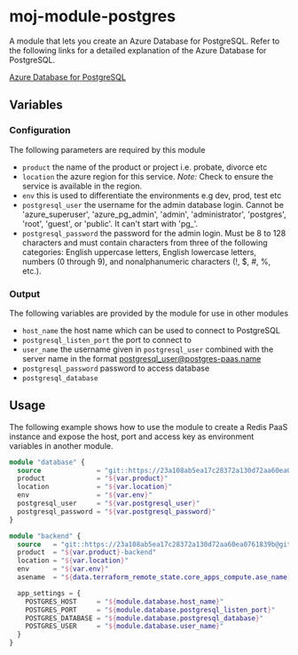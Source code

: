 # moj-module-postgres

A module that lets you create an Azure Database for PostgreSQL.
Refer to the following links for a detailed explanation of the Azure Database for PostgreSQL.

[Azure Database for PostgreSQL](https://docs.microsoft.com/en-us/azure/postgresql/overview) <br />

## Variables

### Configuration

The following parameters are required by this module

- `product` the name of the product or project i.e. probate, divorce etc
- `location` the azure region for this service. _Note:_ Check to ensure the service is available in the region.
- `env` this is used to differentiate the environments e.g dev, prod, test etc
- `postgresql_user` the username for the admin database login. Cannot be 'azure_superuser', 'azure_pg_admin', 'admin', 'administrator', 'postgres', 'root', 'guest', or 'public'. It can't start with 'pg_'.
- `postgresql_password` the password for the admin login.  Must be 8 to 128 characters and must contain characters from three of the following categories: English uppercase letters, English lowercase letters, numbers (0 through 9), and nonalphanumeric characters (!, $, #, %, etc.).

### Output

The following variables are provided by the module for use in other modules

- `host_name` the host name which can be used to connect to PostgreSQL
- `postgresql_listen_port` the port to connect to
- `user_name` the username given in `postgresql_user` combined with the server name in the format postgresql_user@postgres-paas.name
- `postgresql_password` password to access database
- `postgresql_database`

## Usage

The following example shows how to use the module to create a Redis PaaS instance and expose
the host, port and access key as environment variables in another module.

```terraform
module "database" {
  source              = "git::https://23a108ab5ea17c28372a130d72aa60ea0761839b@github.com/contino/moj-module-postgres?ref=master"
  product             = "${var.product}"
  location            = "${var.location}"
  env                 = "${var.env}"
  postgresql_user     = "${var.postgresql_user}"
  postgresql_password = "${var.postgresql_password}"
}

module "backend" {
  source   = "git::https://23a108ab5ea17c28372a130d72aa60ea0761839b@github.com/contino/moj-module-webapp?ref=0.0.78"
  product  = "${var.product}-backend"
  location = "${var.location}"
  env      = "${var.env}"
  asename  = "${data.terraform_remote_state.core_apps_compute.ase_name[0]}"

  app_settings = {
    POSTGRES_HOST     = "${module.database.host_name}"
    POSTGRES_PORT     = "${module.database.postgresql_listen_port}"
    POSTGRES_DATABASE = "${module.database.postgresql_database}"
    POSTGRES_USER     = "${module.database.user_name}"
  }
}
